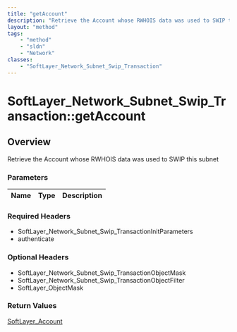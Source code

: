 ```yaml
---
title: "getAccount"
description: "Retrieve the Account whose RWHOIS data was used to SWIP this subnet"
layout: "method"
tags:
    - "method"
    - "sldn"
    - "Network"
classes:
    - "SoftLayer_Network_Subnet_Swip_Transaction"
---
```

# SoftLayer_Network_Subnet_Swip_Transaction::getAccount
## Overview 
Retrieve the Account whose RWHOIS data was used to SWIP this subnet

### Parameters 
|Name | Type | Description |
| --- | --- | --- |


### Required Headers
* SoftLayer_Network_Subnet_Swip_TransactionInitParameters
* authenticate

### Optional Headers
* SoftLayer_Network_Subnet_Swip_TransactionObjectMask
* SoftLayer_Network_Subnet_Swip_TransactionObjectFilter
* SoftLayer_ObjectMask

### Return Values
<a href='/reference/datatypes/SoftLayer_Account'>SoftLayer_Account </a>
